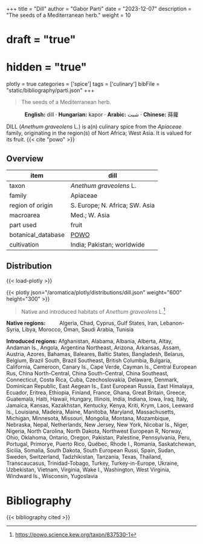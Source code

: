 +++
title = "Dill"
author = "Gabor Parti"
date = "2023-12-07"
description = "The seeds of a Mediterranean herb."
weight = 10
# draft = "true"
# hidden = "true"
plotly = true
categories = ['spice']
tags = ['culinary']
bibFile = "static/bibliography/parti.json"
+++

>The seeds of a Mediterranean herb.

<center>

**English:** dill · **Hungarian:** kapor · **Arabic:** <span class="arabic-text" dir="rtl">شبت</span> · **Chinese:** <span class="traditional-chinese-text">蒔蘿</span> 

</center>

DILL (*Anethum graveolens* L.) is a(n) culinary spice from the *Apiaceae* family, originating in the region(s) of Nort Africa; West Asia. It is valued for its fruit. {{< cite "powo" >}}

## Overview

|       item       |                        dill                       |
|------------------|---------------------------------------------------|
|       taxon      |              *Anethum graveolens* L.              |
|      family      |                      Apiaceae                     |
| region of origin |           S. Europe; N. Africa; SW. Asia          |
|     macroarea    |                   Med.; W. Asia                   |
|     part used    |                       fruit                       |
|botanical_database|[POWO](https://powo.science.kew.org/taxon/837530-1)|
|    cultivation   |             India; Pakistan; worldwide            |



## Distribution

{{< load-plotly >}}

{{< plotly json="/aromatica/plotly/distributions/dill.json" weight="600" height="300" >}}

>Native and introduced habitats of *Anethum graveolens* L.[^powo]

[^powo]: https://powo.science.kew.org/taxon/837530-1

<p style="text-align:left;">

**Native regions:** &ensp; &ensp; &ensp; Algeria, Chad, Cyprus, Gulf States, Iran, Lebanon-Syria, Libya, Morocco, Oman, Saudi Arabia, Tunisia

**Introduced regions:** Afghanistan, Alabama, Albania, Alberta, Altay, Andaman Is., Angola, Argentina Northeast, Arizona, Arkansas, Assam, Austria, Azores, Bahamas, Baleares, Baltic States, Bangladesh, Belarus, Belgium, Brazil South, Brazil Southeast, British Columbia, Bulgaria, California, Cameroon, Canary Is., Cape Verde, Cayman Is., Central European Rus, China North-Central, China South-Central, China Southeast, Connecticut, Costa Rica, Cuba, Czechoslovakia, Delaware, Denmark, Dominican Republic, East Aegean Is., East European Russia, East Himalaya, Ecuador, Eritrea, Ethiopia, Finland, France, Ghana, Great Britain, Greece, Guatemala, Haiti, Hawaii, Hungary, Illinois, India, Indiana, Iowa, Iraq, Italy, Jamaica, Kansas, Kazakhstan, Kentucky, Kenya, Kriti, Krym, Laos, Leeward Is., Louisiana, Madeira, Maine, Manitoba, Maryland, Massachusetts, Michigan, Minnesota, Missouri, Mongolia, Montana, Mozambique, Nebraska, Nepal, Netherlands, New Jersey, New York, Nicobar Is., Niger, Nigeria, North Carolina, North Dakota, Northwest European R, Norway, Ohio, Oklahoma, Ontario, Oregon, Pakistan, Palestine, Pennsylvania, Peru, Portugal, Primorye, Puerto Rico, Québec, Rhode I., Romania, Saskatchewan, Sicilia, Somalia, South Dakota, South European Russi, Spain, Sudan, Sweden, Switzerland, Tadzhikistan, Tanzania, Texas, Thailand, Transcaucasus, Trinidad-Tobago, Turkey, Turkey-in-Europe, Ukraine, Uzbekistan, Vietnam, Virginia, Wake I., Washington, West Virginia, Windward Is., Wisconsin, Yugoslavia

</p>



# Bibliography

{{< bibliography cited >}}

